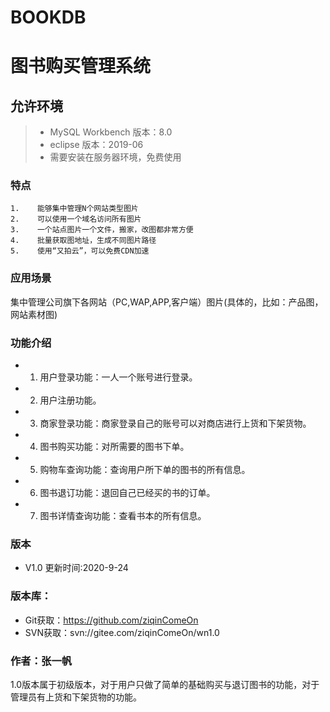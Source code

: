 # BOOKDB
图书购买管理系统
===============

## 允许环境

>+ MySQL Workbench 版本：8.0
>+ eclipse 版本：2019-06
>+ 需要安装在服务器环境，免费使用


### 特点
~~~
1.    能够集中管理N个网站类型图片
2.    可以使用一个域名访问所有图片
3.    一个站点图片一个文件，搬家，改图都非常方便
4.    批量获取图地址，生成不同图片路径
5.    使用“又拍云”，可以免费CDN加速
~~~

### 应用场景
集中管理公司旗下各网站（PC,WAP,APP,客户端）图片(具体的，比如：产品图，网站素材图)

### 功能介绍
+ 1.	用户登录功能：一人一个账号进行登录。 
+ 2.	用户注册功能。
+ 3.	商家登录功能：商家登录自己的账号可以对商店进行上货和下架货物。
+ 4.	图书购买功能：对所需要的图书下单。
+ 5.	购物车查询功能：查询用户所下单的图书的所有信息。
+ 6.	图书退订功能：退回自己已经买的书的订单。
+ 7.	图书详情查询功能：查看书本的所有信息。



### 版本
+ V1.0       更新时间:2020-9-24

### 版本库：
+ Git获取：https://github.com/ziqinComeOn
+ SVN获取：svn://gitee.com/ziqinComeOn/wn1.0



### 作者：张一帆
1.0版本属于初级版本，对于用户只做了简单的基础购买与退订图书的功能，对于管理员有上货和下架货物的功能。
